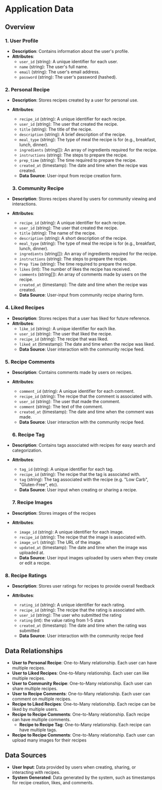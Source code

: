 # Application Data

## Overview

### 1. User Profile

- **Description**: Contains information about the user's profile.
- **Attributes**:
  - `user_id` (string): A unique identifier for each user.
  - `name` (string): The user's full name.
  - `email` (string): The user's email address.
  - `password` (string): The user's password (hashed).

### 2. Personal Recipe

- **Description**: Stores recipes created by a user for personal use.
- **Attributes**:
  - `recipe_id` (string): A unique identifier for each recipe.
  - `user_id` (string): The user that created the recipe.
  - `title` (string): The title of the recipe.
  - `description` (string): A brief description of the recipe.
  - `meal_type` (string): The type of meal the recipe is for (e.g., breakfast, lunch, dinner).
  - `ingredients` (string[]): An array of ingredients required for the recipe.
  - `instructions` (string): The steps to prepare the recipe.
  - `prep_time` (string): The time required to prepare the recipe.
  - `created_at` (timestamp): The date and time when the recipe was created.
  - **Data Source**: User-input from recipe creation form.

  ### 3. Community Recipe

- **Description**: Stores recipes shared by users for community viewing and interactions.

- **Attributes**:
  - `recipe_id` (string): A unique identifier for each recipe.
  - `user_id` (string): The user that created the recipe.
  - `title` (string): The name of the recipe.
  - `description` (string): A short description of the recipe.
  - `meal_type` (string): The type of meal the recipe is for (e.g., breakfast, lunch, dinner).
  - `ingredients` (string[]): An array of ingredients required for the recipe.
  - `instructions` (string): The steps to prepare the recipe.
  - `Prep Time` (string): The time required to prepare the recipe.
  - `likes` (int): The number of likes the recipe has received.
  - `comments` (string[]): An array of comments made by users on the recipe.
  - `created_at` (timestamp): The date and time when the recipe was created.
  - **Data Source**: User-input from community recipe sharing form.

### 4. Liked Recipes

- **Description**: Stores recipes that a user has liked for future reference.
- **Attributes**:
  - `like_id` (string): A unique identifier for each like.
  - `user_id` (string): The user that liked the recipe.
  - `recipe_id` (string): The recipe that was liked.
  - `liked_at` (timestamp): The date and time when the recipe was liked.
  - **Data Source**: User interaction with the community recipe feed.

### 5. Recipe Comments

- **Description**: Contains comments made by users on recipes.

- **Attributes**:
  - `comment_id` (string): A unique identifier for each comment.
  - `recipe_id` (string): The recipe that the comment is associated with.
  - `user_id` (string): The user that made the comment.
  - `comment` (string): The text of the comment.
  - `created_at` (timestamp): The date and time when the comment was made.
  - **Data Source**: User interaction with the community recipe feed.

  ### 6. Recipe Tag

- **Description**: Contains tags associated with recipes for easy search and categorization.

- **Attributes**:
  - `tag_id` (string): A unique identifier for each tag.
  - `recipe_id` (string): The recipe that the tag is associated with.
  - `tag` (string): The tag associated with the recipe (e.g. "Low Carb", "Gluten-Free", etc).
  - **Data Source**: User input when creating or sharing a recipe.

  ### 7. Recipe Images

- **Description**: Stores images of the recipes

- **Attributes**:
  - `image_id` (string): A unique identifier for each image.
  - `recipe_id` (string): The recipe that the image is associated with.
  - `image_url` (string): The URL of the image.
  - `updated_at` (timestamp): The date and time when the image was uploaded at.
  - **Data Source**: User input images uploaded by users when they create or edit a recipe.

### 8. Recipe Ratings

- **Description**: Stores user ratings for recipes to provide overall feedback

- **Attributes**:
  - `rating_id` (string): A unique identifier for each rating.
  - `recipe_id` (string): The recipe that the rating is associated with.
  - `user_id` (string): The user who submitted the rating
  - `rating` (int): the value rating from 1-5 stars
  - `created_at` (timestamp): The date and time when the rating was submitted
  - **Data Source**: User interaction with the community recipe feed

## Data Relationships

- **User to Personal Recipe**: One-to-Many relationship. Each user can have multiple recipes.
- **User to Liked Recipes**: One-to-Many relationship. Each user can like multiple recipes.
- **User to Community Recipe**: One-to-Many relationship. Each user can share multiple recipes.
- **User to Recipe Comments**: One-to-Many relationship. Each user can comment on multiple recipes.
- **Recipe to Liked Recipes**: One-to-Many relationship. Each recipe can be liked by multiple users.
- **Recipe to Recipe Comments**: One-to-Many relationship. Each recipe can have multiple comments.
  - **Recipe to Recipe Tag**: One-to-Many relationship. Each recipe can have multiple tags.
- **Recipe to Recipe Comments**: One-to-Many relationship. Each user can upload many images for their recipes

## Data Sources

- **User Input**: Data provided by users when creating, sharing, or interacting with recipes.
- **System Generated**: Data generated by the system, such as timestamps for recipe creation, likes, and comments.
